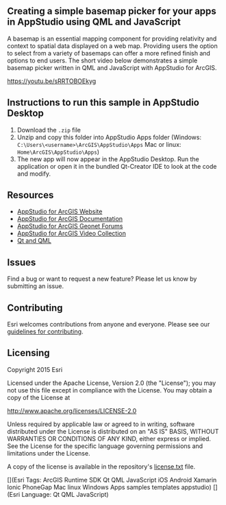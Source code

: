 
## Creating a simple basemap picker for your apps in AppStudio using QML and JavaScript

A basemap is an essential mapping component for providing relativity and context to spatial data displayed on a web map.  Providing users the option to select from a variety of basemaps can offer a more refined finish and options to end users.  The short video below demonstrates a simple basemap picker written in QML and JavaScript with AppStudio for ArcGIS.

https://youtu.be/sRRTOBOEkyg

## Instructions to run this sample in AppStudio Desktop

1. Download the `.zip` file
2. Unzip and copy this folder into AppStudio Apps folder (Windows: `C:\Users\<username>\ArcGIS\AppStudio\Apps` Mac or linux: `Home\ArcGIS\AppStudio\Apps`)
3. The new app will now appear in the AppStudio Desktop. Run the application or open it in the bundled Qt-Creator IDE to look at the code and modify.

## Resources

* [AppStudio for ArcGIS Website](https://appstudio.arcgis.com/)
* [AppStudio for ArcGIS Documentation](https://appstudio.arcgis.com/)
* [AppStudio for ArcGIS Geonet Forums](https://geonet.esri.com/groups/appstudio/)
* [AppStudio for ArcGIS Video Collection](http://video.arcgis.com/series/232/appstudio-for-arcgis)
* [Qt and QML](http://www.qt.io/)

## Issues

Find a bug or want to request a new feature?  Please let us know by submitting an issue.

## Contributing

Esri welcomes contributions from anyone and everyone. Please see our [guidelines for contributing](https://github.com/esri/contributing).

## Licensing
Copyright 2015 Esri

Licensed under the Apache License, Version 2.0 (the "License");
you may not use this file except in compliance with the License.
You may obtain a copy of the License at

http://www.apache.org/licenses/LICENSE-2.0

Unless required by applicable law or agreed to in writing, software
distributed under the License is distributed on an "AS IS" BASIS,
WITHOUT WARRANTIES OR CONDITIONS OF ANY KIND, either express or implied.
See the License for the specific language governing permissions and
limitations under the License.

A copy of the license is available in the repository's [license.txt](license.txt) file.


[](Esri Tags: ArcGIS Runtime SDK Qt QML JavaScript iOS Android Xamarin Ionic PhoneGap Mac linux Windows Apps samples templates appstudio)
[](Esri Language: Qt QML JavaScript)
